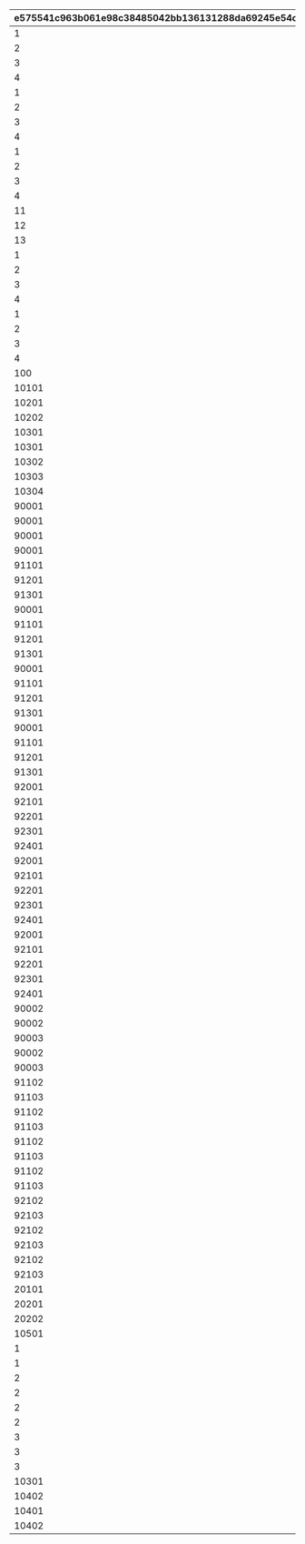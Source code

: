 |e575541c963b061e98c38485042bb136131288da69245e54c57021757c9211ba|7825522b40dd61fd9e86a58c2654cb89648bbf0b34f204dceaca4a1f69200f98|6a312e6e184e7e28242b0f299c1c7503f260b0758b1e21f1147d02edeb5a8864|123359a8441e611c7670cabcc7683e53bf3f9fb83537181dc2ea5371ed81fea1|79bf658619c4904a61c2ea6d46de0358b427f770da328fc41a695d1efd260f56|
| --- | --- | --- | --- | --- |
|1|1|0|0|1001|
|2|1|0|0|1002|
|3|1|0|0|1003|
|4|1|0|0|1004|
|1|2|0|0|2001|
|2|2|0|0|2002|
|3|2|0|0|2003|
|4|2|0|0|2004|
|1|2|0|1|2101|
|2|2|0|1|2102|
|3|2|0|1|2103|
|4|2|0|1|2104|
|11|2|10001|2|2111|
|12|2|10001|2|2112|
|13|2|10001|2|2113|
|1|3|0|0|3001|
|2|3|0|0|3002|
|3|3|0|0|3003|
|4|3|0|0|3004|
|1|4|0|0|4001|
|2|4|0|0|4002|
|3|4|0|0|4003|
|4|4|0|0|4004|
|100|4|0|0|4005|
|10101|5|0|1|5010|
|10201|5|1|2|5020|
|10202|5|2|2|5021|
|10301|5|0|3|5030|
|10301|5|1|3|5031|
|10302|5|0|4|5040|
|10303|5|0|5|5050|
|10304|5|0|6|5060|
|90001|6|0|1|6001|
|90001|6|0|2|6002|
|90001|6|1|2|6003|
|90001|6|0|3|6006|
|91101|6|1|3|6007|
|91201|6|2|3|6008|
|91301|6|3|3|6009|
|90001|6|0|4|6010|
|91101|6|1|4|6011|
|91201|6|2|4|6012|
|91301|6|3|4|6013|
|90001|6|0|5|6014|
|91101|6|1|5|6015|
|91201|6|2|5|6016|
|91301|6|3|5|6017|
|90001|6|0|6|6018|
|91101|6|1|6|6019|
|91201|6|2|6|6020|
|91301|6|3|6|6021|
|92001|6|0|7|6022|
|92101|6|1|7|6023|
|92201|6|2|7|6024|
|92301|6|3|7|6025|
|92401|6|4|7|6026|
|92001|6|0|8|6027|
|92101|6|1|8|6028|
|92201|6|2|8|6029|
|92301|6|3|8|6030|
|92401|6|4|8|6031|
|92001|6|0|9|6032|
|92101|6|1|9|6033|
|92201|6|2|9|6034|
|92301|6|3|9|6035|
|92401|6|4|9|6036|
|90002|7|0|0|7000|
|90002|7|1|0|7001|
|90003|7|2|0|7002|
|90002|7|1|2|7003|
|90003|7|2|2|7004|
|91102|7|1|3|7005|
|91103|7|2|3|7006|
|91102|7|1|4|7007|
|91103|7|2|4|7008|
|91102|7|1|5|7009|
|91103|7|2|5|7010|
|91102|7|1|6|7011|
|91103|7|2|6|7012|
|92102|7|1|7|7013|
|92103|7|2|7|7014|
|92102|7|1|8|7015|
|92103|7|2|8|7016|
|92102|7|1|9|7017|
|92103|7|2|9|7018|
|20101|9|0|0|9001|
|20201|10|0|0|10001|
|20202|10|0|1|10002|
|10501|101|0|8|10180|
|1|100|0|1|100001|
|1|100|0|2|100002|
|2|100|0|3|100003|
|2|100|0|4|100004|
|2|100|0|5|100005|
|2|100|0|6|100006|
|3|100|0|7|100007|
|3|100|0|8|100008|
|3|100|0|9|100009|
|10301|101|0|98001|980001|
|10402|101|2|98001|980002|
|10401|101|1|98011|980011|
|10402|101|2|98012|980012|